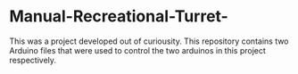 # Manual-Recreational-Turret-

This was a project developed out of curiousity. This repository contains two Arduino files that were used to control the two arduinos in this project respectively. 
